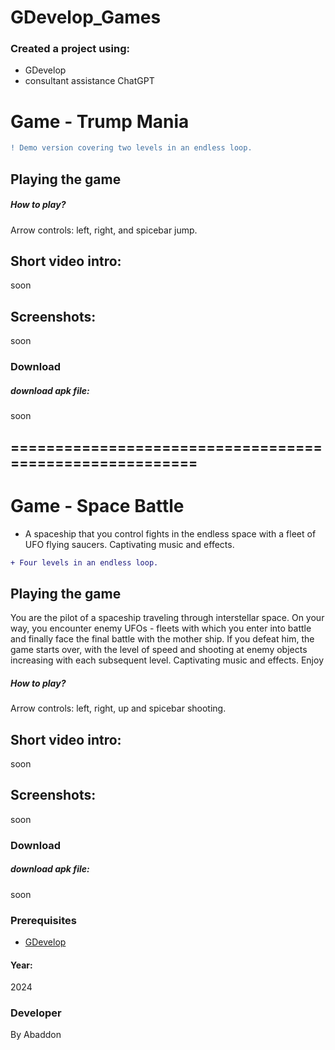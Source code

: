 # GDevelop_Games

### Created a project using:
+ GDevelop
+ consultant assistance ChatGPT

# Game - Trump Mania
```diff
! Demo version covering two levels in an endless loop.
```


## Playing the game
##### How to play? </br>
Arrow controls: left, right, and spicebar jump.
## Short video intro:
soon

## Screenshots:
soon

### Download
##### download apk file:
soon

## ========================================================
# Game - Space Battle
- A spaceship that you control fights in the endless space with a fleet of UFO flying saucers.
Captivating music and effects.
```diff
+ Four levels in an endless loop.
```
## Playing the game
You are the pilot of a spaceship traveling through interstellar space.
On your way, you encounter enemy UFOs - fleets with which you enter into battle and finally face the final battle with the mother ship.
If you defeat him, the game starts over, with the level of speed and shooting at enemy objects increasing with each subsequent level.
Captivating music and effects.
Enjoy
##### How to play? </br>
Arrow controls: left, right, up and spicebar shooting.
## Short video intro:
soon

## Screenshots:
soon

### Download
##### download apk file:
soon

### Prerequisites
- [GDevelop](https://gdevelop.io)
#### Year:
2024

### Developer
By Abaddon

<br>

